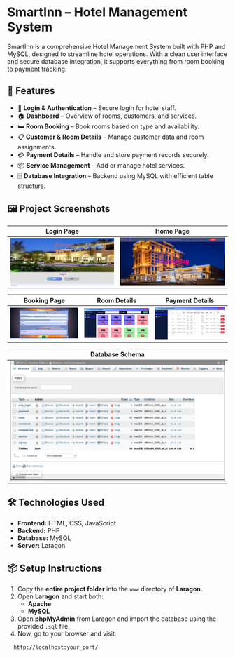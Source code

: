# SmartInn – Hotel Management System

SmartInn is a comprehensive Hotel Management System built with PHP and MySQL, designed to streamline hotel operations. With a clean user interface and secure database integration, it supports everything from room booking to payment tracking.

## 🚀 Features

- 🔐 **Login & Authentication** – Secure login for hotel staff.
- 🏠 **Dashboard** – Overview of rooms, customers, and services.
- 🛏️ **Room Booking** – Book rooms based on type and availability.
- 📋 **Customer & Room Details** – Manage customer data and room assignments.
- 💳 **Payment Details** – Handle and store payment records securely.
- 📦 **Service Management** – Add or manage hotel services.
- 🗄️ **Database Integration** – Backend using MySQL with efficient table structure.

## 🖼️ Project Screenshots

| Login Page | Home Page |
|------------|-----------|
| ![](photos/Login_Page.png) | ![](photos/Home_Page.png) |

| Booking Page | Room Details | Payment Details |
|--------------|--------------|-----------------|
| ![](photos/Booking_1.png) | ![](photos/Room_details.png) | ![](photos/Payment_details.png) |

| Database Schema |
|-----------------|
| ![](photos/Database.png) |

## 🛠️ Technologies Used

- **Frontend:** HTML, CSS, JavaScript
- **Backend:** PHP
- **Database:** MySQL
- **Server:** Laragon

## 📦 Setup Instructions

1. Copy the **entire project folder** into the `www` directory of **Laragon**.
2. Open **Laragon** and start both:
   - **Apache**
   - **MySQL**
3. Open **phpMyAdmin** from Laragon and import the database using the provided `.sql` file.
4. Now, go to your browser and visit:

 ```bash
   http://localhost:your_port/

